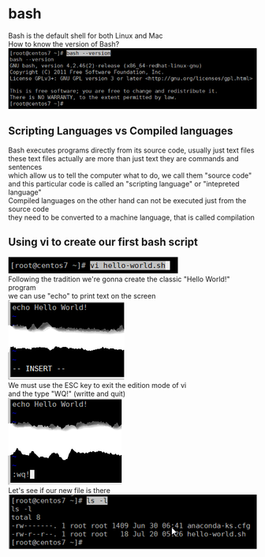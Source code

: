 # bash
Bash is the default shell for both Linux and Mac<br>
How to know the version of Bash?<br>
<img src="/img/bash--version.png" alt="bash version"><br>
## Scripting Languages vs Compiled languages
Bash executes programs directly from its source code, usually just text files<br>
these text files actually are more than just text they are commands and sentences<br>
which allow us to tell the computer what to do, we call them "source code"<br>
and this particular code is called an "scripting language" or "intepreted language"<br>
Compiled languages on the other hand can not be executed just from the source code <br>
they need to be converted to a machine language, that is called compilation<br>
## Using vi to create our first bash script
<img src="/img/bash-hello-world-01.png" alt="bash 01"><br>
Following the tradition we're gonna create the classic "Hello World!" program<br>
we can use "echo" to print text on the screen<br>
<img src="/img/bash-hello-world-02.png" alt="bash 02"><br>
We must use the ESC key to exit the edition mode of vi<br>
and the type "WQ!" (writte and quit)<br>
<img src="/img/bash-hello-world-03.png" alt="bash 03"><br>
Let's see if our new file is there<br>
<img src="/img/bash-hello-world-04.png" alt="bash 04"><br>
